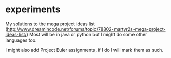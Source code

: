 experiments
===========

My solutions to the mega project ideas list (http://www.dreamincode.net/forums/topic/78802-martyr2s-mega-project-ideas-list/)
Most will be in java or python but I might do some other languages too.

I might also add Project Euler assignments, if I do I will mark them as such.
